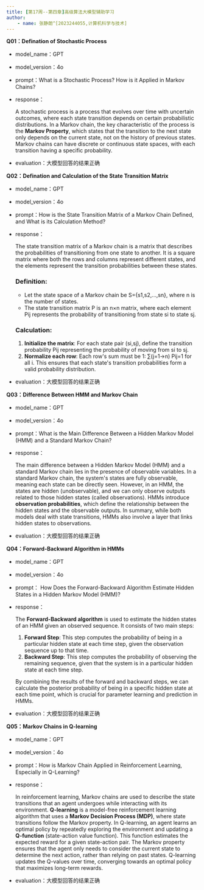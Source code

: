 ```yaml
---
title: [第17周--第四章]高级算法大模型辅助学习
author:
    - name: 张静朗^[2023244055,计算机科学与技术]
---
```


**Q01：Defination of Stochastic Process**

- model_name：GPT

- model_version：4o

- prompt：What is a Stochastic Process? How is it Applied in Markov Chains?

- response： 

  A stochastic process is a process that evolves over time with uncertain outcomes, where each state transition depends on certain probabilistic distributions. In a Markov chain, the key characteristic of the process is the **Markov Property**, which states that the transition to the next state only depends on the current state, not on the history of previous states. Markov chains can have discrete or continuous state spaces, with each transition having a specific probability.

- evaluation：大模型回答的结果正确



**Q02：Defination and Calculation of the State Transition Matrix**

- model_name：GPT

- model_version：4o

- prompt：How is the State Transition Matrix of a Markov Chain Defined, and What is its Calculation Method?

- response： 

  The state transition matrix of a Markov chain is a matrix that describes the probabilities of transitioning from one state to another. It is a square matrix where both the rows and columns represent different states, and the elements represent the transition probabilities between these states.

  ### Definition:

  - Let the state space of a Markov chain be S={s1,s2,…,sn}, where n is the number of states.
  - The state transition matrix P is an n×n matrix, where each element Pij represents the probability of transitioning from state si to state sj.

  ### Calculation:

  1. **Initialize the matrix**: For each state pair (si,sj), define the transition probability Pij representing the probability of moving from si to sj.
  2. **Normalize each row**: Each row's sum must be 1: ∑(j=1->n) Pij=1 for all i. This ensures that each state's transition probabilities form a valid probability distribution.

- evaluation：大模型回答的结果正确



**Q03：Difference Between HMM and Markov Chain**

- model_name：GPT

- model_version：4o

- prompt：What is the Main Difference Between a Hidden Markov Model (HMM) and a Standard Markov Chain?

- response： 

  The main difference between a Hidden Markov Model (HMM) and a standard Markov chain lies in the presence of observable variables. In a standard Markov chain, the system's states are fully observable, meaning each state can be directly seen. However, in an HMM, the states are hidden (unobservable), and we can only observe outputs related to those hidden states (called observations). HMMs introduce **observation probabilities**, which define the relationship between the hidden states and the observable outputs. In summary, while both models deal with state transitions, HMMs also involve a layer that links hidden states to observations.

- evaluation：大模型回答的结果正确

  

**Q04：Forward-Backward Algorithm in HMMs**

- model_name：GPT

- model_version：4o

- prompt： How Does the Forward-Backward Algorithm Estimate Hidden States in a Hidden Markov Model (HMM)?

- response：

  The **Forward-Backward algorithm** is used to estimate the hidden states of an HMM given an observed sequence. It consists of two main steps:

  1. **Forward Step**: This step computes the probability of being in a particular hidden state at each time step, given the observation sequence up to that time.
  2. **Backward Step**: This step computes the probability of observing the remaining sequence, given that the system is in a particular hidden state at each time step.

  By combining the results of the forward and backward steps, we can calculate the posterior probability of being in a specific hidden state at each time point, which is crucial for parameter learning and prediction in HMMs.

- evaluation：大模型回答的结果正确



**Q05：Markov Chains in Q-learning**

- model_name：GPT

- model_version：4o

- prompt：How is Markov Chain Applied in Reinforcement Learning, Especially in Q-Learning?

- response：

  In reinforcement learning, Markov chains are used to describe the state transitions that an agent undergoes while interacting with its environment. **Q-learning** is a model-free reinforcement learning algorithm that uses a **Markov Decision Process (MDP)**, where state transitions follow the Markov property. In Q-learning, an agent learns an optimal policy by repeatedly exploring the environment and updating a **Q-function** (state-action value function). This function estimates the expected reward for a given state-action pair. The Markov property ensures that the agent only needs to consider the current state to determine the next action, rather than relying on past states. Q-learning updates the Q-values over time, converging towards an optimal policy that maximizes long-term rewards.

- evaluation：大模型回答的结果正确

